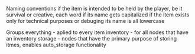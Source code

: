 Naming conventions
if the item is intended to be held by the player, be it survival or creative, each word if its name gets capitalized
if the item exists only for technical purposes or debuging its name is all lowercase

Groups
everything - aplied to every item
inventory - for all nodes that have an inventory
storage - nodes that have the primary purpose of storing itmes, enables auto_storage functionality
